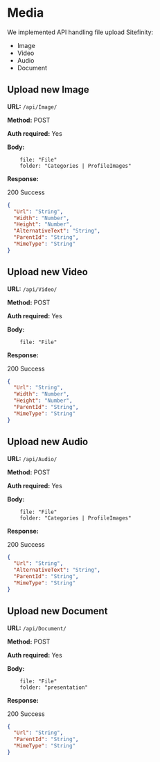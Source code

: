 # Media

We implemented API handling file upload Sitefinity:
- Image
- Video
- Audio
- Document

## Upload new Image

**URL:** `/api/Image/`

**Method:** POST

**Auth required:** Yes

**Body:**

```
    file: "File"
    folder: "Categories | ProfileImages"
```

**Response:**

200 Success

```json
{
  "Url": "String",
  "Width": "Number",
  "Height": "Number",
  "AlternativeText": "String",
  "ParentId": "String",
  "MimeType": "String"
}
```

## Upload new Video

**URL:** `/api/Video/`

**Method:** POST

**Auth required:** Yes

**Body:**

```
    file: "File"
```

**Response:**

200 Success

```json
{
  "Url": "String",
  "Width": "Number",
  "Height": "Number",
  "ParentId": "String",
  "MimeType": "String"
}
```

## Upload new Audio

**URL:** `/api/Audio/`

**Method:** POST

**Auth required:** Yes

**Body:**

```
    file: "File"
    folder: "Categories | ProfileImages"
```

**Response:**

200 Success

```json
{
  "Url": "String",
  "AlternativeText": "String",
  "ParentId": "String",
  "MimeType": "String"
}
```

## Upload new Document

**URL:** `/api/Document/`

**Method:** POST

**Auth required:** Yes

**Body:**

```
    file: "File"
    folder: "presentation"
```

**Response:**

200 Success

```json
{
  "Url": "String",
  "ParentId": "String",
  "MimeType": "String"
}
```
